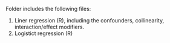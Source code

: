 Folder includes the following files: 
1. Liner regression (R), including the confounders, collinearity, interaction/effect modifiers.
2. Logistict regression (R)
